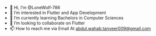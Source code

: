 - 👋 Hi, I’m @LoneWolf-786
- 👀 I’m interested in Flutter and App Development
- 🌱 I’m currently learning Bachelors in Computer Sciences
- 💞️ I’m looking to collaborate on Flutter
- 📫 How to reach me via Email At abdul.wahab.tanveer009@gmail.com

<!---
LoneWolf-786/LoneWolf-786 is a ✨ special ✨ repository because its `README.md` (this file) appears on your GitHub profile.
You can click the Preview link to take a look at your changes.
--->
